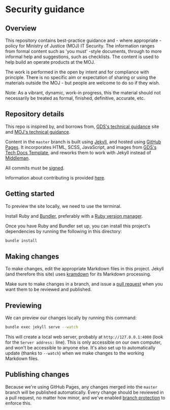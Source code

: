 # Security guidance

## Overview

This repository contains best-practice guidance and - where appropriate - policy for Ministry of Justice (MOJ) IT Security.
The information ranges from formal content such as 'you must' -style documents, through to more informal help and suggestions, such as checklists.
The content is used to help build an operate products at the MOJ.

The work is performed in the open by intent and for compliance with principle.
There is no specific aim or expectation of sharing or using the materials outside the MOJ - but people are welcome to do so if they wish.

Note: As a vibrant, dynamic, work-in progress, this the material should not necessarily be treated as formal, finished, definitive, accurate, etc.

## Repository details

This repo
is inspired by, and borrows from, [GDS's technical guidance][gds-way]
site and [MOJ's technical guidance][technical-guidance].

Content in the `master` branch is built using [Jekyll][], and hosted using [GitHub Pages][]. It
incorporates HTML, SCSS, JavaScript, and images from [GDS's Tech Docs Template][tech-docs-template],
and reworks them to work with Jekyll
instead of [Middleman][].

[gds-way]: https://github.com/alphagov/gds-way
[technical-guidance]: https://ministryofjustice.github.io/technical-guidance/
[Jekyll]: https://jekyllrb.com
[GitHub Pages]: https://pages.github.com
[tech-docs-template]: https://github.com/alphagov/tech-docs-template
[Middleman]: https://middlemanapp.com

All commits must be [signed](https://help.github.com/articles/signing-commits/).

Information about contributing is provided [here](#making-changes).

## Getting started

To preview the site locally, we need to use the terminal.

Install Ruby and [Bundler][bundler], preferably with a [Ruby version
manager][rvm].

[rvm]: https://www.ruby-lang.org/en/documentation/installation/#managers
[bundler]: http://bundler.io/

Once you have Ruby and Bundler set up, you can install this project's
dependencies by running the following in this directory:

```bash
bundle install
```

## Making changes

To make changes, edit the appropriate Markdown files in this project.
Jekyll (and therefore this site) uses [kramdown][] for its Markdown
processing.

Make sure to make changes in a branch, and issue a [pull request](https://help.github.com/articles/about-pull-requests/) when
you want them to be reviewed and published.

[kramdown]: https://kramdown.gettalong.org/syntax.html

## Previewing

We can preview our changes locally by running this command:

```bash
bundle exec jekyll serve --watch
```

This will create a local web server, probably at `http://127.0.0.1:4000`
(look for the `Server address:` line). This is only accessible on our
own computer, and won't be accessible to anyone else. It's also set up
to automatically update (thanks to `--watch`) when we make changes to
the working Markdown files.

## Publishing changes

Because we're using GitHub Pages, any changes merged into the `master`
branch will be published automatically. Every change should be reviewed
in a pull request, no matter how minor, and we've enabled [branch protection][] to enforce this.

[branch protection]: https://help.github.com/articles/about-protected-branches/
